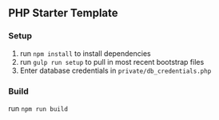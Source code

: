 ## PHP Starter Template

### Setup
1. run `npm install` to install dependencies
2. run `gulp run setup` to pull in most recent bootstrap files
3. Enter database credentials in `private/db_credentials.php`

### Build
run `npm run build`
